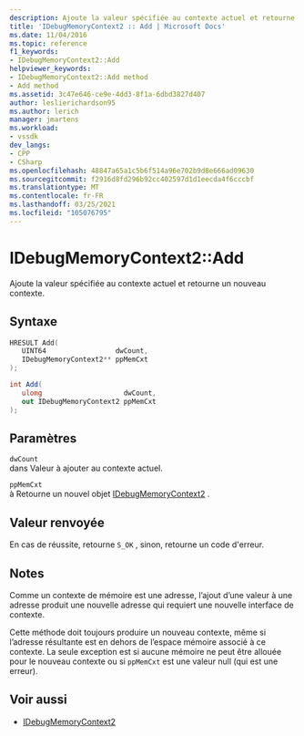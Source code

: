 ```yaml
---
description: Ajoute la valeur spécifiée au contexte actuel et retourne un nouveau contexte.
title: 'IDebugMemoryContext2 :: Add | Microsoft Docs'
ms.date: 11/04/2016
ms.topic: reference
f1_keywords:
- IDebugMemoryContext2::Add
helpviewer_keywords:
- IDebugMemoryContext2::Add method
- Add method
ms.assetid: 3c47e646-ce9e-4dd3-8f1a-6dbd3827d407
author: leslierichardson95
ms.author: lerich
manager: jmartens
ms.workload:
- vssdk
dev_langs:
- CPP
- CSharp
ms.openlocfilehash: 48847a65a1c5b6f514a96e702b9d8e666ad09630
ms.sourcegitcommit: f2916d8fd296b92cc402597d1d1eecda4f6cccbf
ms.translationtype: MT
ms.contentlocale: fr-FR
ms.lasthandoff: 03/25/2021
ms.locfileid: "105076795"
---
```

# <a name="idebugmemorycontext2add"></a>IDebugMemoryContext2::Add
Ajoute la valeur spécifiée au contexte actuel et retourne un nouveau contexte.

## <a name="syntax"></a>Syntaxe

```cpp
HRESULT Add( 
   UINT64                 dwCount,
   IDebugMemoryContext2** ppMemCxt
);
```

```csharp
int Add(
   ulong                    dwCount,
   out IDebugMemoryContext2 ppMemCxt
);
```

## <a name="parameters"></a>Paramètres
`dwCount`\
dans Valeur à ajouter au contexte actuel.

`ppMemCxt`\
à Retourne un nouvel objet [IDebugMemoryContext2](../../../extensibility/debugger/reference/idebugmemorycontext2.md) .

## <a name="return-value"></a>Valeur renvoyée
 En cas de réussite, retourne `S_OK` , sinon, retourne un code d'erreur.

## <a name="remarks"></a>Notes
 Comme un contexte de mémoire est une adresse, l’ajout d’une valeur à une adresse produit une nouvelle adresse qui requiert une nouvelle interface de contexte.

 Cette méthode doit toujours produire un nouveau contexte, même si l’adresse résultante est en dehors de l’espace mémoire associé à ce contexte. La seule exception est si aucune mémoire ne peut être allouée pour le nouveau contexte ou si `ppMemCxt` est une valeur null (qui est une erreur).

## <a name="see-also"></a>Voir aussi
- [IDebugMemoryContext2](../../../extensibility/debugger/reference/idebugmemorycontext2.md)
